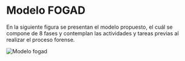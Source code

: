 # Modelo FOGAD

En la siguiente figura se presentan el modelo propuesto, el cuál se compone de 8 fases y contemplan las actividades y tareas previas al realizar el proceso forense. 

![Modelo fogad](https://user-images.githubusercontent.com/87457327/150025521-caa219f6-f082-4e3f-a320-bc52951e1ea9.png)
